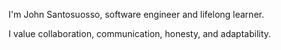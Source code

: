 I'm John Santosuosso, software engineer and lifelong learner.

I value collaboration, communication, honesty, and adaptability.
